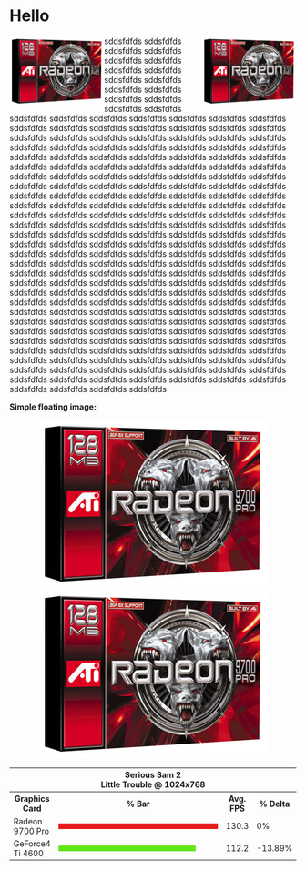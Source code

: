 # Hello



<img src="./attachments/thumbnails/Radeon-9700-Pro-box.jpg"
    alt="ATI Radeon 9700 Pro" width="33%" align="right">

<a href="./attachments/Radeon-9700-Pro-box.jpg">
    <img src="./attachments/thumbnails/Radeon-9700-Pro-box.jpg"
        alt="ATI Radeon 9700 Pro" width="33%" align="left">
</a>


sddsfdfds sddsfdfds sddsfdfds sddsfdfds sddsfdfds sddsfdfds sddsfdfds sddsfdfds sddsfdfds sddsfdfds sddsfdfds sddsfdfds sddsfdfds sddsfdfds sddsfdfds sddsfdfds sddsfdfds sddsfdfds sddsfdfds sddsfdfds sddsfdfds sddsfdfds sddsfdfds sddsfdfds sddsfdfds sddsfdfds sddsfdfds sddsfdfds sddsfdfds sddsfdfds sddsfdfds sddsfdfds sddsfdfds sddsfdfds sddsfdfds sddsfdfds sddsfdfds sddsfdfds sddsfdfds sddsfdfds sddsfdfds sddsfdfds sddsfdfds sddsfdfds sddsfdfds sddsfdfds sddsfdfds sddsfdfds sddsfdfds sddsfdfds sddsfdfds sddsfdfds sddsfdfds sddsfdfds sddsfdfds sddsfdfds sddsfdfds sddsfdfds sddsfdfds sddsfdfds sddsfdfds sddsfdfds sddsfdfds sddsfdfds sddsfdfds sddsfdfds sddsfdfds sddsfdfds sddsfdfds sddsfdfds sddsfdfds sddsfdfds
sddsfdfds sddsfdfds sddsfdfds sddsfdfds sddsfdfds sddsfdfds sddsfdfds sddsfdfds sddsfdfds sddsfdfds sddsfdfds sddsfdfds sddsfdfds sddsfdfds sddsfdfds sddsfdfds sddsfdfds sddsfdfds sddsfdfds sddsfdfds sddsfdfds sddsfdfds sddsfdfds sddsfdfds sddsfdfds sddsfdfds sddsfdfds sddsfdfds sddsfdfds sddsfdfds sddsfdfds sddsfdfds sddsfdfds sddsfdfds sddsfdfds sddsfdfds sddsfdfds sddsfdfds sddsfdfds sddsfdfds sddsfdfds sddsfdfds sddsfdfds sddsfdfds sddsfdfds sddsfdfds sddsfdfds sddsfdfds sddsfdfds sddsfdfds sddsfdfds sddsfdfds sddsfdfds sddsfdfds sddsfdfds sddsfdfds sddsfdfds sddsfdfds sddsfdfds sddsfdfds sddsfdfds sddsfdfds sddsfdfds sddsfdfds sddsfdfds sddsfdfds sddsfdfds sddsfdfds sddsfdfds sddsfdfds sddsfdfds sddsfdfds
sddsfdfds sddsfdfds sddsfdfds sddsfdfds sddsfdfds sddsfdfds sddsfdfds sddsfdfds sddsfdfds sddsfdfds sddsfdfds sddsfdfds sddsfdfds sddsfdfds sddsfdfds sddsfdfds sddsfdfds sddsfdfds sddsfdfds sddsfdfds sddsfdfds sddsfdfds sddsfdfds sddsfdfds sddsfdfds sddsfdfds sddsfdfds sddsfdfds sddsfdfds sddsfdfds sddsfdfds sddsfdfds sddsfdfds sddsfdfds sddsfdfds sddsfdfds sddsfdfds sddsfdfds sddsfdfds sddsfdfds sddsfdfds sddsfdfds sddsfdfds sddsfdfds sddsfdfds sddsfdfds sddsfdfds sddsfdfds sddsfdfds sddsfdfds sddsfdfds sddsfdfds sddsfdfds sddsfdfds sddsfdfds sddsfdfds sddsfdfds sddsfdfds sddsfdfds sddsfdfds sddsfdfds sddsfdfds sddsfdfds sddsfdfds sddsfdfds sddsfdfds sddsfdfds sddsfdfds sddsfdfds sddsfdfds sddsfdfds sddsfdfds


**Simple floating image:**


<div align="center">
    <img src="./attachments/thumbnails/Radeon-9700-Pro-box.jpg"
        alt="ATI Radeon 9700 Pro">
</div>

<div align="center">
    <a href="./attachments/Radeon-9700-Pro-box.jpg">
        <img src="./attachments/thumbnails/Radeon-9700-Pro-box.jpg"
            alt="ATI Radeon 9700 Pro">
    </a>
</div>

<table align="center">
    <tr>
        <th colspan="4" align="center">Serious Sam 2<br>Little Trouble @ 1024x768</th>
    </tr>
    <tr>
        <th>Graphics Card</th>
        <th width="300">% Bar</th>
        <th>Avg. FPS</th>
        <th>% Delta</th>
    </tr>
    <tr>
        <td>Radeon 9700 Pro</td>
        <td><img src="../../../embeds/16.png" height="10" width="100%" alt="100%"></td>
        <td>130.3</td>
        <td>0%</td>
    </tr>
    <tr>
        <td>GeForce4 Ti 4600</td>
        <td><img src="../../../embeds/9.png" height="10" width="86%" alt="86.11%"></td>
        <td>112.2</td>
        <td>-13.89%</td>
    </tr>
</table>
